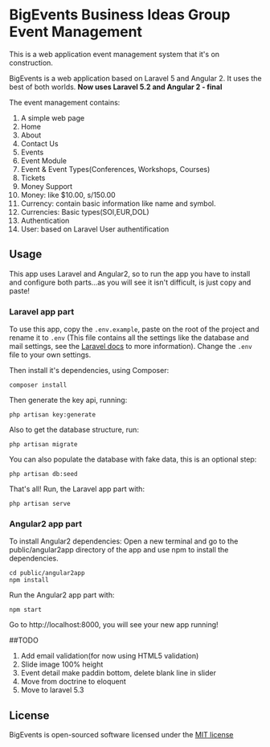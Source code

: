 # BigEvents Business Ideas Group Event Management

This is a web application event management system that it's on construction.

BigEvents is a web application based on Laravel 5 and Angular 2. It uses the best
of both worlds. **Now uses Laravel 5.2 and Angular 2 - final**

The event management contains:

1. A simple web page
  1. Home
  2. About
  3. Contact Us
  4. Events
2. Event Module
  1. Event & Event Types(Conferences, Workshops, Courses)
  2. Tickets
3. Money Support
  4.  Money: like $10.00, s/150.00
  5.  Currency: contain basic information like name and symbol.
  6.  Currencies: Basic types(SOl,EUR,DOL)
4. Authentication
  1. User: based on Laravel User authentification

## Usage
This app uses Laravel and Angular2, so to run the app you have to install and
configure both parts...as you will see it isn't difficult, is just copy and paste!

### Laravel app part
To use this app, copy the `.env.example`, paste on the root of the project and
rename it to `.env` (This file contains all the settings like the database and
mail settings, see the [Laravel docs](https://laravel.com/docs/5.2/installation)
to more information). Change the `.env` file to your own settings.


Then install it's dependencies, using Composer:
```
composer install
```

Then generate the key api, running:
```
php artisan key:generate
```

Also to get the database structure, run:
```
php artisan migrate
```

You can also populate the database with fake data, this is an optional step:
```
php artisan db:seed
```

That's all! Run, the Laravel app part with:
```
php artisan serve
```

### Angular2 app part
To install Angular2 dependencies:
Open a new terminal and go to the public/angular2app directory of the app
and use npm to install the dependencies.
```
cd public/angular2app
npm install
```

Run the Angular2 app part with:
```
npm start
```

Go to http://localhost:8000, you will see your new app running!

##TODO
1. Add email validation(for now using HTML5 validation)
2. Slide image 100% height
3. Event detail make paddin bottom, delete blank line in slider
4. Move from doctrine to eloquent
5. Move to laravel 5.3

## License

BigEvents is open-sourced software licensed under the [MIT license](http://opensource.org/licenses/MIT)
